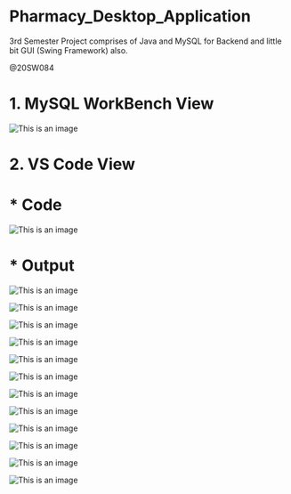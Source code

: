 # Pharmacy_Desktop_Application
3rd Semester Project comprises of Java and MySQL for Backend and little bit GUI (Swing Framework) also.

@20SW084

# 1. MySQL WorkBench View
![This is an image](https://github.com/20sw084/Pharmacy_Desktop_Application/blob/e378db15595ad74308d83ef5d88b38088da4667b/MySQL%20View.PNG)



# 2. VS Code View
# * Code
![This is an image](https://github.com/20sw084/Pharmacy_Desktop_Application/blob/b716a98574c46e3656476adc0ce1fe9d3c920bb4/VS-Code_Code.PNG)



# * Output
![This is an image](https://github.com/20sw084/Pharmacy_Desktop_Application/blob/12e96fb7a8627b3ff2db7a5d9a6b22cf0d64d8d2/Output_1.PNG)

![This is an image](https://github.com/20sw084/Pharmacy_Desktop_Application/blob/12e96fb7a8627b3ff2db7a5d9a6b22cf0d64d8d2/Output_2.PNG)

![This is an image](https://github.com/20sw084/Pharmacy_Desktop_Application/blob/12e96fb7a8627b3ff2db7a5d9a6b22cf0d64d8d2/Output_3.PNG)

![This is an image](https://github.com/20sw084/Pharmacy_Desktop_Application/blob/12e96fb7a8627b3ff2db7a5d9a6b22cf0d64d8d2/Output_4.PNG)

![This is an image](https://github.com/20sw084/Pharmacy_Desktop_Application/blob/12e96fb7a8627b3ff2db7a5d9a6b22cf0d64d8d2/Output_5.PNG)

![This is an image](https://github.com/20sw084/Pharmacy_Desktop_Application/blob/12e96fb7a8627b3ff2db7a5d9a6b22cf0d64d8d2/Output_6.PNG)

![This is an image](https://github.com/20sw084/Pharmacy_Desktop_Application/blob/12e96fb7a8627b3ff2db7a5d9a6b22cf0d64d8d2/Output_7.PNG)

![This is an image](https://github.com/20sw084/Pharmacy_Desktop_Application/blob/12e96fb7a8627b3ff2db7a5d9a6b22cf0d64d8d2/Output_8.PNG)

![This is an image](https://github.com/20sw084/Pharmacy_Desktop_Application/blob/12e96fb7a8627b3ff2db7a5d9a6b22cf0d64d8d2/Output_9.PNG)

![This is an image](https://github.com/20sw084/Pharmacy_Desktop_Application/blob/12e96fb7a8627b3ff2db7a5d9a6b22cf0d64d8d2/Output_10.PNG)

![This is an image](https://github.com/20sw084/Pharmacy_Desktop_Application/blob/12e96fb7a8627b3ff2db7a5d9a6b22cf0d64d8d2/Output_11.PNG)

![This is an image](https://github.com/20sw084/Pharmacy_Desktop_Application/blob/12e96fb7a8627b3ff2db7a5d9a6b22cf0d64d8d2/Output_12.PNG)
